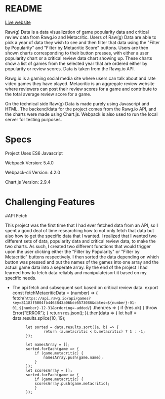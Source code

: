 # README

[Live website](https://bleong7818.github.io/Raw-g-Data/)

Raw(g) Data is a data visualization of game popularity data and critical review data from Rawg.io and Metacritic. Users of Raw(g) Data are able to pick a year of data they wish to see and then filter that data using the "Filter by Popularity" and "Filter by Metacritic Score" buttons. Users are then shown charts corresponding to their button presses, with either a user popularity chart or a critical review data chart showing up. These charts show a list of games from the selected year that are ordered either by popularity or review scores. Data is taken from the Rawg.io API.

Rawg.io is a gaming social media site where users can talk about and rate video games they have played. Metacritic is an aggregate review website where reviewers can post their review scores for a game and contribute to the total average review score for a game. 

On the technical side Raw(g) Data is made purely using Javascript and HTML. The backend/data for the project comes from the Rawg.io API, and the charts were made using Chart.js. Webpack is also used to run the local server for testing purposes.


Specs
=============

Project Uses ES6 Javascript

Webpack Version: 5.4.0

Webpack-cli Version: 4.2.0

Chart.js Version: 2.9.4

Challenging Features
=============

#API Fetch

This project was the first time that I had ever fetched data from an API, so I spent a good deal of time researching how to not only fetch that data but also how to get the specific data that I wanted. I realized that I wanted two different sets of data, popularity data and critical review data, to make the two charts. As such, I created two different functions that would trigger upon the user clicking either the "Filter by Popularity" or "Filter by Metacritic" buttons respectively. I then sorted the data depending on which button was pressed and put the names of the games into one array and the actual game data into a seperate array. By the end of the project I had learned how to fetch data reliably and manipulate/sort it based on my specific needs.

* The api fetch and subsequent sort based on critical review data.
    export const fetchMetacriticData = (number) => {
    fetch(`https://api.rawg.io/api/games?key=81183f5004fb4463843a06bde5573086&dates=${number}-01-01,${number}-12-31&ordering=-added/`)
        .then(res => {
            if (!res.ok) {
                throw Error("ERROR");
            }
            return res.json();
        }).then(data => {
            let half = data.results.splice(10, 19);
            
            let sorted = data.results.sort((a, b) => {
                    return (a.metacritic < b.metacritic) ? 1 : -1;
            });
            
            let namesArray = []; 
            sorted.forEach(game => {
                if (game.metacritic) {
                    namesArray.push(game.name);
                }
            });
            let scoresArray = [];
            sorted.forEach(game => {
                if (game.metacritic) {
                scoresArray.push(game.metacritic);
                }
            });
         


